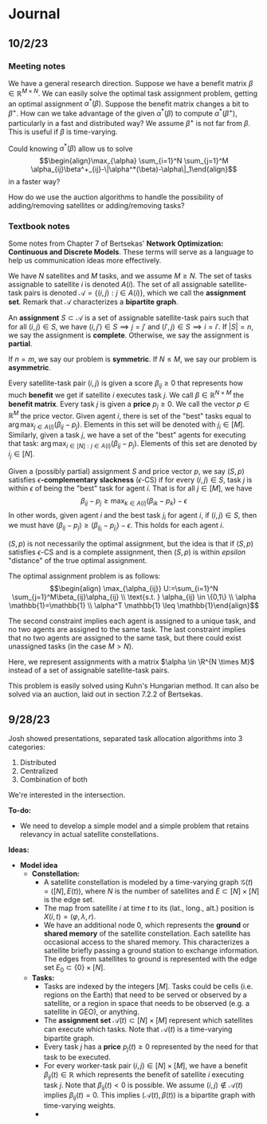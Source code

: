 
# Journal

## 10/2/23
### Meeting notes

We have a general research direction. Suppose we have a benefit matrix $\beta \in \mathbb{R}^{M \times N}$. We can easily solve the optimal task assignment problem, getting an optimal assignment $\alpha^*(\beta)$. Suppose the benefit matrix changes a bit to $\beta^+$. How can we take advantage of the given $\alpha^*(\beta)$ to compute $\alpha^*(\beta^+)$, particularly in a fast and distributed way? We assume $\beta^+$ is not far from $\beta$. This is useful if $\beta$ is time-varying.

Could knowing $\alpha^*(\beta)$ allow us to solve $$\begin{align}\max_{\alpha} \sum_{i=1}^N \sum_{j=1}^M \alpha_{ij}\beta^+_{ij}-\|\alpha^*(\beta)-\alpha\|_1\end{align}$$ in a faster way? 

How do we use the auction algorithms to handle the possibility of adding/removing satellites or adding/removing tasks?

### Textbook notes
Some notes from Chapter 7 of Bertsekas' **Network Optimization: Continuous and Discrete Models**. These terms will serve as a language to help us communication ideas more effectively. 

We have $N$ satellites and $M$ tasks, and we assume $M \geq N$. The set of tasks assignable to satellite $i$ is denoted $A(i)$. The set of all assignable satellite-task pairs is denoted $\mathcal{A}=\{(i,j):j \in A(i)\}$, which we call the **assignment set**. Remark that $\mathcal{A}$ characterizes a **bipartite graph**.

An **assignment** $S \subset \mathcal{A}$ is a set of assignable satellite-task pairs such that for all $(i,j) \in S$, we have $(i,j') \in S \implies j=j'$ and $(i',j) \in S \implies i = i'$. If $|S|=n$, we say the assignment is **complete**. Otherwise, we say the assignment is **partial**.

If $n=m$, we say our problem is **symmetric**. If $N \leq M$, we say our problem is **asymmetric**. 

Every satellite-task pair $(i,j)$ is given a score $\beta_{ij} \geq 0$ that represents how much **benefit** we get if satellite $i$ executes task $j$. We call $\beta \in \mathbb{R}^{N \times M}$ the **benefit matrix**. Every task $j$ is given a **price** $p_j \geq 0$. We call the vector $p \in \mathbb{R}^M$ the price vector. Given agent $i$, there is set of the "best" tasks equal to $\arg \max_{j \in A(i)}(\beta_{ij}-p_j)$. Elements in this set will be denoted with $j_i \in [M]$. Similarly, given a task $j$, we have a set of the "best" agents for executing that task: $\arg \max_{i \in [N]:j \in A(i)} (\beta_{ij}-p_j)$. Elements of this set are denoted by $i_j \in [N]$. 

Given a (possibly partial) assignment $S$ and price vector $p$, we say $(S,p)$ satisfies $\epsilon$**-complementary slackness** ($\epsilon$-CS) if for every $(i,j) \in S$, task $j$ is within $\epsilon$ of being the "best" task for agent $i$. That is for all $j \in [M]$, we have $$\beta_{ij}-p_j \geq \max_{k \in A(i)} (\beta_{ik} - p_k)-\epsilon$$ In other words, given agent $i$ and the best task $j_i$ for agent $i$, if $(i,j) \in S$, then we must have $(\beta_{ij}-p_j) \geq (\beta_{ij_i}-p_{j_i})-\epsilon$. This holds for each agent $i$. 

$(S,p)$ is not necessarily the optimal assignment, but the idea is that if $(S,p)$ satisfies $\epsilon$-CS and is a complete assignment, then $(S,p)$ is within $epsilon$ "distance" of the true optimal assignment. 

The optimal assignment problem is as follows: $$\begin{align} \max_{\alpha_{ij}} U:=\sum_{i=1}^N \sum_{j=1}^M\beta_{ij}\alpha_{ij} \\ \text{s.t. } \alpha_{ij} \in \{0,1\} \\
\alpha \mathbb{1}=\mathbb{1} \\
\alpha^T \mathbb{1} \leq \mathbb{1}\end{align}$$

The second constraint implies each agent is assigned to a unique task, and no two agents are assigned to the same task. The last constraint implies that no two agents are assigned to the same task, but there could exist unassigned tasks (in the case $M > N$). 

Here, we represent assignments with a matrix $\alpha \in \R^{N \times M}$ instead of a set of assignable satellite-task pairs. 

This problem is easily solved using Kuhn's Hungarian method. It can also be solved via an auction, laid out in section 7.2.2 of Bertsekas. 

## 9/28/23
Josh showed presentations, separated task allocation algorithms into 3 categories: 
1. Distributed
2. Centralized
3. Combination of both

We're interested in the intersection. 

**To-do:**
* We need to develop a simple model and a simple problem that retains relevancy in actual satellite constellations. 

**Ideas:** 
* **Model idea**
	* **Constellation:**
		* A satellite constellation is modeled by a time-varying graph $\mathcal{G}(t)=([N],E(t))$, where $N$ is the number of satellites and $E \subset [N] \times [N]$ is the edge set. 
		* The map from satellite $i$ at time $t$ to its (lat., long., alt.) position is $X(i,t)=(\varphi,\lambda,r)$.
		* We have an additional node $0$, which represents the **ground** or **shared memory** of the satellite constellation. Each satellite has occasional access to the shared memory. This characterizes a satellite briefly passing a ground station to exchange information. The edges from satellites to ground is represented with the edge set $E_0 \subset \{0\} \times [N]$. 
	* **Tasks:**
		* Tasks are indexed by the integers $[M]$. Tasks could be cells (i.e. regions on the Earth) that need to be served or observed by a satellite, or a region in space that needs to be observed (e.g. a satellite in GEO), or anything.
		* The **assignment set** $\mathcal{A}(t) \subset [N] \times [M]$ represent which satellites can execute which tasks. Note that $\mathcal{A}(t)$ is a time-varying bipartite graph. 
		* Every task $j$ has a **price** $p_j(t) \geq 0$ represented by the need for that task to be executed. 
		* For every worker-task pair $(i,j) \in [N] \times [M]$, we have a benefit $\beta_{ij}(t) \in \mathbb{R}$ which represents the benefit of satellite $i$ executing task $j$. Note that $\beta_{ij}(t)<0$ is possible. We assume $(i,j) \not \in \mathcal{A}(t)$ implies $\beta_{ij}(t)=0$. This implies $(\mathcal{A}(t),\beta(t))$ is a  bipartite graph with time-varying weights. 
		* 